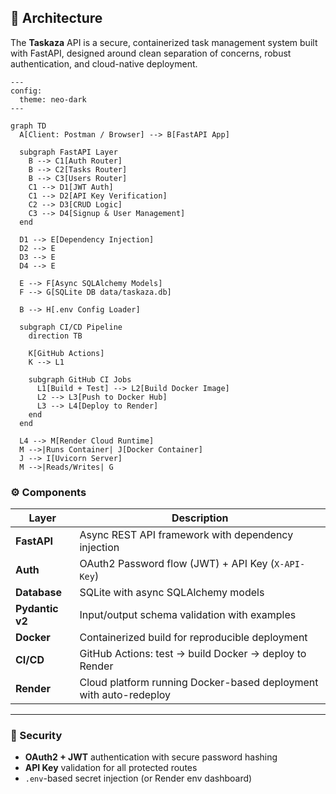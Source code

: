 ## 🧱 Architecture

The **Taskaza** API is a secure, containerized task management system built with FastAPI, designed around clean separation of concerns, robust authentication, and cloud-native deployment.

```mermaid
---
config:
  theme: neo-dark
---

graph TD
  A[Client: Postman / Browser] --> B[FastAPI App]

  subgraph FastAPI Layer
    B --> C1[Auth Router]
    B --> C2[Tasks Router]
    B --> C3[Users Router]
    C1 --> D1[JWT Auth]
    C1 --> D2[API Key Verification]
    C2 --> D3[CRUD Logic]
    C3 --> D4[Signup & User Management]
  end

  D1 --> E[Dependency Injection]
  D2 --> E
  D3 --> E
  D4 --> E

  E --> F[Async SQLAlchemy Models]
  F --> G[SQLite DB data/taskaza.db]

  B --> H[.env Config Loader]

  subgraph CI/CD Pipeline
    direction TB

    K[GitHub Actions]
    K --> L1

    subgraph GitHub CI Jobs
      L1[Build + Test] --> L2[Build Docker Image]
      L2 --> L3[Push to Docker Hub]
      L3 --> L4[Deploy to Render]
    end
  end

  L4 --> M[Render Cloud Runtime]
  M -->|Runs Container| J[Docker Container]
  J --> I[Uvicorn Server]
  M -->|Reads/Writes| G

```

### ⚙️ Components

| Layer           | Description                                                       |
| --------------- | ----------------------------------------------------------------- |
| **FastAPI**     | Async REST API framework with dependency injection                |
| **Auth**        | OAuth2 Password flow (JWT) + API Key (`X-API-Key`)                |
| **Database**    | SQLite with async SQLAlchemy models                               |
| **Pydantic v2** | Input/output schema validation with examples                      |
| **Docker**      | Containerized build for reproducible deployment                   |
| **CI/CD**       | GitHub Actions: test → build Docker → deploy to Render            |
| **Render**      | Cloud platform running Docker-based deployment with auto-redeploy |

---

### 🔐 Security

* **OAuth2 + JWT** authentication with secure password hashing
* **API Key** validation for all protected routes
* `.env`-based secret injection (or Render env dashboard)

